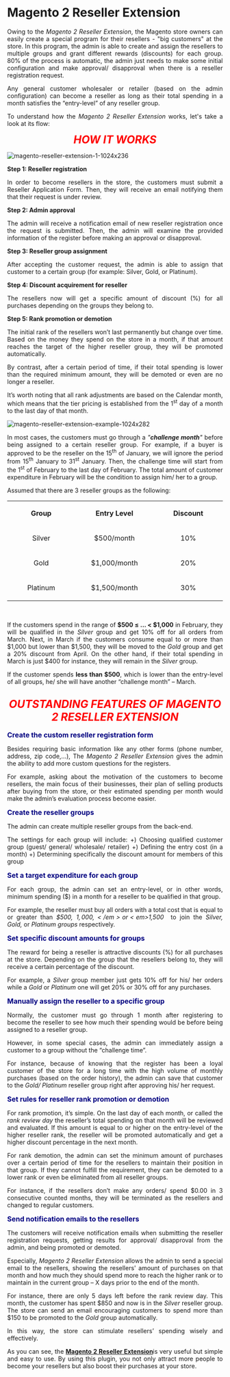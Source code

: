 # Magento 2 Reseller Extension

<div class="list-features" style="text-align: justify;">Owing to the <em>Magento 2 Reseller Extension</em>, the Magento store owners can easily create a special program for their resellers - "big customers" at the store. In this program, the admin is able to create and assign the resellers to multiple groups and grant different rewards (discounts) for each group. 80% of the process is automatic, the admin just needs to make some initial configuration and make approval/ disapproval when there is a reseller registration request.</div>
<div class="list-features" style="text-align: justify;"></div>
<div class="list-features" style="text-align: justify;">
<div class="list-features" style="text-align: justify;">

Any general customer wholesaler or retailer (based on the admin configuration) can become a reseller as long as their total spending in a month satisfies the “entry-level” of any reseller group.

To understand how the <em>Magento 2 Reseller Extension</em> works, let's take a look at its flow:

</div>
<p style="text-align: center;"><span style="font-size: 25px; font-style: italic; color: #ff0000;"><strong>
HOW IT WORKS</strong></span></p>

![magento-reseller-extension-1-1024x236](https://user-images.githubusercontent.com/26241389/162147867-c364e764-496b-4cd5-a5db-1e93f04d8ad3.png)

<strong>Step 1: Reseller registration</strong>

In order to become resellers in the store, the customers must submit a Reseller Application Form. Then, they will receive an email notifying them that their request is under review.

<strong>Step 2: Admin approval </strong>

The admin will receive a notification email of new reseller registration once the request is submitted. Then, the admin will examine the provided information of the register before making an approval or disapproval.

<strong>Step 3: Reseller group assignment </strong>

After accepting the customer request, the admin is able to assign that customer to a certain group (for example: Silver, Gold, or Platinum).

<strong>Step 4: Discount acquirement for reseller</strong>

The resellers now will get a specific amount of discount (%) for all purchases depending on the groups they belong to.

<strong>Step 5: Rank promotion or demotion</strong>

The initial rank of the resellers won’t last permanently but change over time. Based on the money they spend on the store in a month, if that amount reaches the target of the higher reseller group, they will be promoted automatically.

By contrast, after a certain period of time, if their total spending is lower than the required minimum amount, they will be demoted or even are no longer a reseller.

It’s worth noting that all rank adjustments are based on the Calendar month, which means that the tier pricing is established from the 1<sup>st</sup> day of a month to the last day of that month.

![magento-reseller-extension-example-1024x282](https://user-images.githubusercontent.com/26241389/162148145-f08dd2d5-56ed-4db3-9ef9-326d6275e4ff.png)

In most cases, the customers must go through a <em>"<b>challenge month</b>" </em>before being assigned to a certain reseller group. For example, if a buyer is approved to be the reseller on the 15<sup>th</sup> of January, we will ignore the period from 15<sup>th</sup> January to 31<sup>st</sup> January. Then, the challenge time will start from the 1<sup>st</sup> of February to the last day of February. The total amount of customer expenditure in February will be the condition to assign him/ her to a group.

Assumed that there are 3 reseller groups as the following:
<table>
<tbody>
<tr>
<td width="240">
<p style="text-align: center;"><strong>Group</strong></p>
</td>
<td width="240">
<p style="text-align: center;"><strong>Entry Level</strong></p>
</td>
<td width="240">
<p style="text-align: center;"><strong>Discount</strong></p>
</td>
</tr>
<tr>
<td width="240">
<p style="text-align: center;">Silver</p>
</td>
<td width="240">
<p style="text-align: center;">$500/month</p>
</td>
<td width="240">
<p style="text-align: center;">10%</p>
</td>
</tr>
<tr>
<td width="240">
<p style="text-align: center;">Gold</p>
</td>
<td width="240">
<p style="text-align: center;">$1,000/month</p>
</td>
<td width="240">
<p style="text-align: center;">20%</p>
</td>
</tr>
<tr>
<td width="240">
<p style="text-align: center;">Platinum</p>
</td>
<td width="240">
<p style="text-align: center;">$1,500/month</p>
</td>
<td width="240">
<p style="text-align: center;">30%</p>
</td>
</tr>
</tbody>
</table>
&nbsp;

If the customers spend in the range of <b>$500 ≤ … &lt; $1,000</b> in February, they will be qualified in the <em>Silver </em>group and get 10% off for all orders from March. Next, in March if the customers consume equal to or more than $1,000 but lower than $1,500, they will be moved to the <em>Gold</em> group and get a 20% discount from April. On the other hand, if their total spending in March is just $400 for instance, they will remain in the <em>Silver </em>group.

If the customer spends <b>less than $500</b>, which is lower than the entry-level of all groups, he/ she will have another “challenge month” – March.
<h2 style="text-align: center;"><span style="font-size: 25px; font-style: italic; color: #ff0000;"><strong>
OUTSTANDING FEATURES OF MAGENTO 2 RESELLER EXTENSION
</strong></span></h2>
<div class="row col2-set">
<div class="col-md-6 col-1">

<span style="font-size: medium; color: #000080;"><strong>Create the custom reseller registration form</strong></span>

<span style="font-weight: normal;">Besides requiring basic information like any other forms (phone number, address, zip code,…), The <em>Magento 2 Reseller Extension</em> gives the admin the ability to add more custom questions for the registers. </span>

For example, asking about the motivation of the customers to become resellers, the main focus of their businesses, their plan of selling products after buying from the store, or their estimated spending per month would make the admin’s evaluation process become easier.

<div class="row col2-set">
<div class="col-md-6 col-1">

<span style="font-size: medium; color: #000080;"><strong>Create the reseller groups</strong></span>

<span style="font-weight: normal;">The admin can create multiple reseller groups from the back-end. </span>

The settings for each group will include:
+) Choosing qualified customer group (guest/ general/ wholesale/ retailer)
+) Defining the entry cost (in a month)
+) Determining specifically the discount amount for members of this group

</div>
<div class="col-md-6 col-2">
</div>
<div class="row col2-set">
<div class="col-md-6 col-1">

<span style="font-size: medium; color: #000080;"><strong>Set a target expenditure for each group</strong></span>

<span style="font-weight: normal;">For each group, the admin can set an entry-level, or in other words, minimum spending ($) in a month for a reseller to be qualified in that group. </span>

For example, the reseller must buy all orders with a total cost that is equal to or greater than <em>$500, $1,000,</em> or <em>$1,500 </em> to join the <em>Silver, Gold, </em>or <em>Platinum groups</em> respectively.

<div class="row col2-set">
<div class="col-md-6 col-1">

<span style="font-size: medium; color: #000080;"><strong>Set specific discount amounts for groups</strong></span>

<span style="font-weight: normal;">The reward for being a reseller is attractive discounts (%) for all purchases at the store. Depending on the group that the resellers belong to, they will receive a certain percentage of the discount.</span>

For example, a <em>Silver </em>group member just gets 10% off for his/ her orders while a <em>Gold </em>or <em>Platinum </em>one will get 20% or 30% off for any purchases.

<div class="row col2-set">
<div class="col-md-6 col-1">

<span style="font-size: medium; color: #000080;"><strong>Manually assign the reseller to a specific group</strong></span>

<span style="font-weight: normal;">Normally, the customer must go through 1 month after registering to become the reseller to see how much their spending would be before being assigned to a reseller group.</span>

However, in some special cases, the admin can immediately assign a customer to a group without the “challenge time”.

For instance, because of knowing that the register has been a loyal customer of the store for a long time with the high volume of monthly purchases (based on the order history), the admin can save that customer to the <em>Gold/ Platinum </em>reseller group right after approving his/ her request.

</div>

<div class="row col2-set">
<div class="col-md-6 col-1">

<span style="font-size: medium; color: #000080;"><strong>Set rules for reseller rank promotion or demotion</strong></span>

<span style="font-weight: normal;">For rank promotion, it’s simple. On the last day of each month, or called the <em>rank review day</em> the reseller’s total spending on that month will be reviewed and evaluated. If this amount is equal to or higher on the entry-level of the higher reseller rank, the reseller will be promoted automatically and get a higher discount percentage in the next month.</span>

For rank demotion, the admin can set the minimum amount of purchases over a certain period of time for the resellers to maintain their position in that group. If they cannot fulfill the requirement, they can be demoted to a lower rank or even be eliminated from all reseller groups.

For instance, if the resellers don’t make any orders/ spend $0.00 in 3 consecutive counted months, they will be terminated as the resellers and changed to regular customers.

</div>

<div class="row col2-set">
<div class="col-md-6 col-1">

<span style="font-size: medium; color: #000080;"><strong>Send notification emails to the resellers</strong></span>

<span style="font-weight: normal;">The customers will receive notification emails when submitting the reseller registration requests, getting results for approval/ disapproval from the admin, and being promoted or demoted. </span>

Especially, <em>Magento 2 Reseller Extension</em> allows the admin to send a special email to the resellers, showing the resellers' amount of purchases on that month and how much they should spend more to reach the higher rank or to maintain in the current group – X days prior to the end of the month.

For instance, there are only 5 days left before the rank review day. This month, the customer has spent $850 and now is in the <em>Silver </em>reseller group. The store can send an email encouraging customers to spend more than $150 to be promoted to the <em>Gold </em>group automatically.

In this way, the store can stimulate resellers’ spending wisely and effectively.

</div>

As you can see, the <strong><a href="https://www.tigren.com/magento-2-extensions" rel="nofollow">Magento 2 Reseller Extension</a></strong>is very useful but simple and easy to use. By using this plugin, you not only attract more people to become your resellers but also boost their purchases at your store.<strong>
</strong>

</div>
